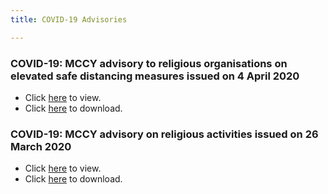```yaml
---
title: COVID-19 Advisories

---
```


### COVID-19: MCCY advisory to religious organisations on elevated safe distancing measures issued on 4 April 2020 ###

* Click [here](https://www.mccy.gov.sg/about-us/news-and-resources/press-statements/2020/apr/covid-19-mccy-advisory-to-religious-organisations-on-elevated-safe-distancing-measures) to view. 
* Click [here](/media/1-COVID-19MCCYAdvisoryonReligiousActivities.pdf) to download.

### COVID-19: MCCY advisory on religious activities issued on 26 March 2020 ###

* Click [here](https://www.mccy.gov.sg/about-us/news-and-resources/press-statements/2020/mar/covid-19-mccy-advisory-on-religious-activities) to view. 
* Click [here](/media/2-COVID-19MCCYAdvisory.pdf) to download.


